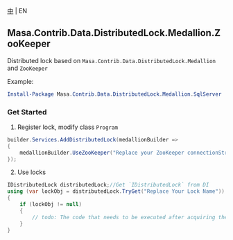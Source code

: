 [中](README.zh-CN.md) | EN

## Masa.Contrib.Data.DistributedLock.Medallion.ZooKeeper

Distributed lock based on `Masa.Contrib.Data.DistributedLock.Medallion` and `ZooKeeper`

Example:

``` powershell
Install-Package Masa.Contrib.Data.DistributedLock.Medallion.SqlServer
```

### Get Started

1. Register lock, modify class `Program`

``` C#
builder.Services.AddDistributedLock(medallionBuilder =>
{
    medallionBuilder.UseZooKeeper("Replace your ZooKeeper connectionString");
});
```

2. Use locks

``` C#
IDistributedLock distributedLock;//Get `IDistributedLock` from DI
using (var lockObj = distributedLock.TryGet("Replace Your Lock Name"))
{
    if (lockObj != null)
    {
        // todo: The code that needs to be executed after acquiring the distributed lock
    }
}
```